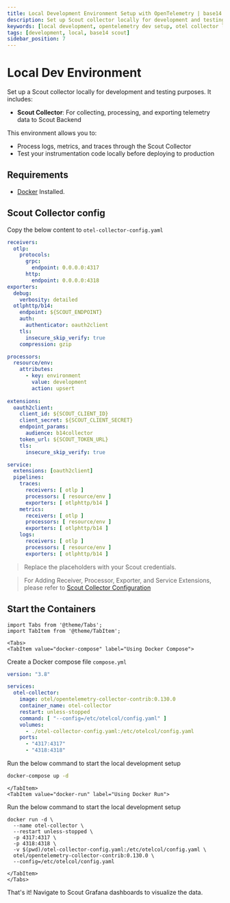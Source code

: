 ```yaml
---
title: Local Development Environment Setup with OpenTelemetry | base14 Scout
description: Set up Scout collector locally for development and testing. Run OpenTelemetry Collector with Docker for processing traces, metrics, and logs in your dev environment.
keywords: [local development, opentelemetry dev setup, otel collector local, development environment, testing observability]
tags: [development, local, base14 scout]
sidebar_position: 7
---
```


# Local Dev Environment

Set up a Scout collector locally for development and testing purposes.
It includes:

- **Scout Collector**:
  For collecting, processing, and exporting telemetry data to Scout Backend

This environment allows you to:

- Process logs, metrics, and traces through the Scout Collector
- Test your instrumentation code locally before deploying to production

## Requirements

- [Docker](https://www.docker.com/) Installed.

## Scout Collector config

Copy the below content to `otel-collector-config.yaml`

```yaml showLineNumbers
receivers:
  otlp:
    protocols:
      grpc:
        endpoint: 0.0.0.0:4317
      http:
        endpoint: 0.0.0.0:4318
exporters:
  debug:
    verbosity: detailed
  otlphttp/b14:
    endpoint: ${SCOUT_ENDPOINT}
    auth:
      authenticator: oauth2client
    tls:
      insecure_skip_verify: true
    compression: gzip

processors:
  resource/env:
    attributes:
      - key: environment
        value: development
        action: upsert
    
extensions:
  oauth2client:
    client_id: ${SCOUT_CLIENT_ID}
    client_secret: ${SCOUT_CLIENT_SECRET}
    endpoint_params:
      audience: b14collector
    token_url: ${SCOUT_TOKEN_URL}
    tls:
      insecure_skip_verify: true

service:
  extensions: [oauth2client]
  pipelines:
    traces:
      receivers: [ otlp ]
      processors: [ resource/env ]
      exporters: [ otlphttp/b14 ]
    metrics:
      receivers: [ otlp ]
      processors: [ resource/env ]
      exporters: [ otlphttp/b14 ]
    logs:
      receivers: [ otlp ]
      processors: [ resource/env ]
      exporters: [ otlphttp/b14 ]
```

> Replace the placeholders with your Scout credentials.

> For Adding Receiver, Processor, Exporter, and Service Extensions,
> please refer to [Scout Collector Configuration](https://opentelemetry.io/docs/collector/configuration/)


## Start the Containers

```mdx-code-block
import Tabs from '@theme/Tabs';
import TabItem from '@theme/TabItem';

<Tabs>
<TabItem value="docker-compose" label="Using Docker Compose">
```

Create a Docker compose file `compose.yml`

```yaml showLineNumbers
version: "3.8"

services:
  otel-collector:
    image: otel/opentelemetry-collector-contrib:0.130.0
    container_name: otel-collector
    restart: unless-stopped
    command: [ "--config=/etc/otelcol/config.yaml" ]
    volumes:
      - ./otel-collector-config.yaml:/etc/otelcol/config.yaml
    ports:
      - "4317:4317"
      - "4318:4318"
```

Run the below command to start the local development setup

```bash
docker-compose up -d
```


```mdx-code-block
</TabItem>
<TabItem value="docker-run" label="Using Docker Run">
```

Run the below command to start the local development setup

```shell
docker run -d \
  --name otel-collector \
  --restart unless-stopped \
  -p 4317:4317 \
  -p 4318:4318 \
  -v $(pwd)/otel-collector-config.yaml:/etc/otelcol/config.yaml \
  otel/opentelemetry-collector-contrib:0.130.0 \
  --config=/etc/otelcol/config.yaml
```
```mdx-code-block
</TabItem>
</Tabs>
```


That's it! Navigate to Scout Grafana dashboards 
to visualize the data.
